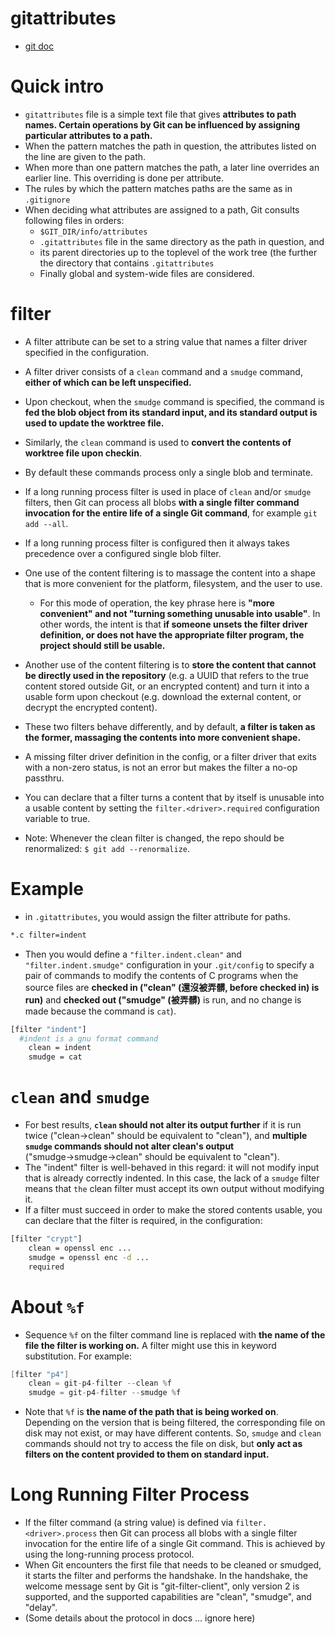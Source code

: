# gitattributes
- [git doc](https://git-scm.com/docs/gitattributes)

# Quick intro
- `gitattributes` file is a simple text file that gives **attributes to path names. Certain operations by Git can be influenced by assigning particular attributes to a path.**
- When the pattern matches the path in question, the attributes listed on the line are given to the path.
- When more than one pattern matches the path, a later line overrides an earlier line. This overriding is done per attribute.
- The rules by which the pattern matches paths are the same as in `.gitignore`
- When deciding what attributes are assigned to a path, Git consults following files in orders:
  - `$GIT_DIR/info/attributes`
  - `.gitattributes` file in the same directory as the path in question, and
  - its parent directories up to the toplevel of the work tree (the further the directory that contains `.gitattributes`
  - Finally global and system-wide files are considered.

# filter
- A filter attribute can be set to a string value that names a filter driver specified in the configuration.
- A filter driver consists of a `clean` command and a `smudge` command, **either of which can be left unspecified.**
- Upon checkout, when the `smudge` command is specified, the command is **fed the blob object from its standard input, and its standard output is used to update the worktree file.**
- Similarly, the `clean` command is used to **convert the contents of worktree file upon checkin**.
- By default these commands process only a single blob and terminate.
- If a long running process filter is used in place of `clean` and/or `smudge` filters, then Git can process all blobs **with a single filter command invocation for the entire life of a single Git command**, for example `git add --all`.
- If a long running process filter is configured then it always takes precedence over a configured single blob filter.


- One use of the content filtering is to massage the content into a shape that is more convenient for the platform, filesystem, and the user to use.
  - For this mode of operation, the key phrase here is **"more convenient" and not "turning something unusable into usable"**. In other words, the intent is that **if someone unsets the filter driver definition, or does not have the appropriate filter program, the project should still be usable.**

- Another use of the content filtering is to **store the content that cannot be directly used in the repository** (e.g. a UUID that refers to the true content stored outside Git, or an encrypted content) and turn it into a usable form upon checkout (e.g. download the external content, or decrypt the encrypted content).

- These two filters behave differently, and by default, **a filter is taken as the former, massaging the contents into more convenient shape.**

- A missing filter driver definition in the config, or a filter driver that exits with a non-zero status, is not an error but makes the filter a no-op passthru.

- You can declare that a filter turns a content that by itself is unusable into a usable content by setting the `filter.<driver>.required` configuration variable to true.
- Note: Whenever the clean filter is changed, the repo should be renormalized: `$ git add --renormalize`.

# Example
- in `.gitattributes`, you would assign the filter attribute for paths.
```bash
*.c	filter=indent
```
- Then you would define a `"filter.indent.clean"` and `"filter.indent.smudge"` configuration in your `.git/config` to specify a pair of commands to modify the contents of C programs when the source files are **checked in ("clean" (還沒被弄髒, before checked in) is run)** and **checked out ("smudge" (被弄髒)** is run, and no change is made because the command is `cat`).
```bash
[filter "indent"]
  #indent is a gnu format command
	clean = indent
	smudge = cat
```

# `clean` and `smudge`
- For best results, **`clean` should not alter its output further** if it is run twice ("clean→clean" should be equivalent to "clean"), and **multiple `smudge` commands should not alter clean's output** ("smudge→smudge→clean" should be equivalent to "clean").
- The "indent" filter is well-behaved in this regard: it will not modify input that is already correctly indented. In this case, the lack of a `smudge` filter means that `the` clean filter must accept its own output without modifying it.
- If a filter must succeed in order to make the stored contents usable, you can declare that the filter is required, in the configuration:
```bash
[filter "crypt"]
	clean = openssl enc ...
	smudge = openssl enc -d ...
	required
```

# About `%f`
- Sequence `%f` on the filter command line is replaced with **the name of the file the filter is working on.** A filter might use this in keyword substitution. For example:
```cpp
[filter "p4"]
	clean = git-p4-filter --clean %f
	smudge = git-p4-filter --smudge %f
```
- Note that `%f` is **the name of the path that is being worked on**. Depending on the version that is being filtered, the corresponding file on disk may not exist, or may have different contents. So, `smudge` and `clean` commands should not try to access the file on disk, but **only act as filters on the content provided to them on standard input.**

# Long Running Filter Process
- If the filter command (a string value) is defined via `filter.<driver>.process` then Git can process all blobs with a single filter invocation for the entire life of a single Git command. This is achieved by using the long-running process protocol.
- When Git encounters the first file that needs to be cleaned or smudged, it starts the filter and performs the handshake. In the handshake, the welcome message sent by Git is "git-filter-client", only version 2 is supported, and the supported capabilities are "clean", "smudge", and "delay".
- (Some details about the protocol in docs ... ignore here)